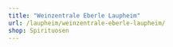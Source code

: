 ```yaml
---
title: "Weinzentrale Eberle Laupheim"
url: /laupheim/weinzentrale-eberle-laupheim/
shop: Spirituosen
---
```

